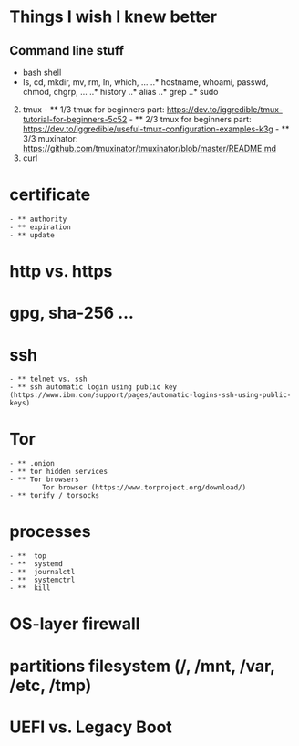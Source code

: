 
# Things I wish I knew better
## Command line stuff
- bash shell
- ls, cd, mkdir, mv, rm, ln, which,  …
	..* hostname, whoami, passwd, chmod, chgrp, …
	..* history 
	..* alias
	..* grep
	..* sudo
2. tmux
		- ** 1/3 tmux for beginners part: https://dev.to/iggredible/tmux-tutorial-for-beginners-5c52 
		- ** 2/3 tmux for beginners part: https://dev.to/iggredible/useful-tmux-configuration-examples-k3g
		- ** 3/3 muxinator: https://github.com/tmuxinator/tmuxinator/blob/master/README.md
3. curl
# certificate 
	- ** authority
	- ** expiration
	- ** update
# http vs. https
# gpg, sha-256 …
# ssh
	- ** telnet vs. ssh
	- ** ssh automatic login using public key (https://www.ibm.com/support/pages/automatic-logins-ssh-using-public-keys) 
# Tor
	- ** .onion 
	- ** tor hidden services
	- ** Tor browsers
			Tor browser (https://www.torproject.org/download/)		
	- ** torify / torsocks

# processes
	- **  top
	- **  systemd
	- **  journalctl
	- **  systemctrl
	- **  kill

# OS-layer firewall
# partitions filesystem (/, /mnt, /var, /etc, /tmp)
# UEFI vs. Legacy Boot

